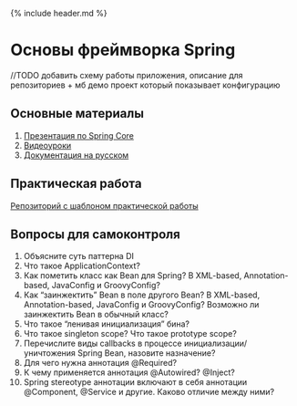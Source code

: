 {% include header.md %}

Основы фреймворка Spring
====================

//TODO добавить схему работы приложения, описание для репозиториев + мб демо проект который показывает конфигурацию

Основные материалы
---------------------
1. [Презентация по Spring Core](./presentations/Spring%20Core.pptx)
1. [Видеоуроки](https://www.youtube.com/watch?v=3wBteulZaAs&list=PL6jg6AGdCNaWF-sUH2QDudBRXo54zuN1t)
1. [Документация на русском](http://spring-projects.ru/projects/spring-framework/)

Практическая работа
---------------------
[Репозиторий с шаблоном практической работы](https://github.com/JAVA-ONLINE-EDUCATION-COURSE/spring-core-template)

Вопросы для самоконтроля
---------------------
1. Объясните суть паттерна DI
1. Что такое ApplicationContext?
1. Как пометить класс как Bean для Spring? В XML-based, Annotation-based, JavaConfig и GroovyConfig?
1. Как “заинжектить” Bean в поле другого Bean? В XML-based, Annotation-based, JavaConfig и GroovyConfig? Возможно ли заинжектить Bean в обычный класс?
1. Что такое “ленивая инициализация” бина?
1. Что такое singleton scope? Что такое prototype scope?
1. Перечислите виды callbacks в процессе инициализации/уничтожения Spring Bean, назовите назначение?
1. Для чего нужна аннотация @Required?
1. К чему применяется аннотация @Autowired? @Inject?
1. Spring stereotype аннотации включают в себя аннотации @Component, @Service и другие. Каково отличие между ними?